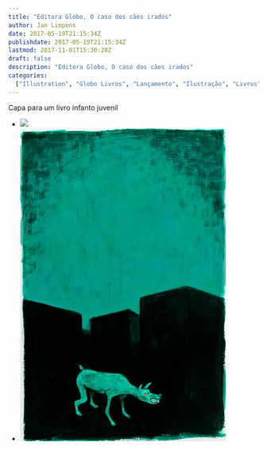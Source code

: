 ```yaml
---
title: "Editora Globo, O caso dos cães irados"
author: Jan Limpens
date: 2017-05-19T21:15:34Z
publishdate: 2017-05-19T21:15:34Z
lastmod: 2017-11-01T15:30:28Z
draft: false
description: "Editora Globo, O caso dos cães irados"
categories:
  ["Illustration", "Globo Livros", "Lançamento", "Ilustração", "Livros"]
---
```


Capa para um livro infanto juvenil

- ![](capa-cães-irados.webp)
- ![](Contracapa.webp)

